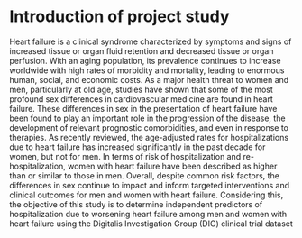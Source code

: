 # Introduction of project study
Heart failure is a clinical syndrome characterized by symptoms and signs of increased 
tissue or organ fluid retention and decreased tissue or organ perfusion. With an aging 
population, its prevalence continues to increase worldwide with high rates of morbidity and 
mortality, leading to enormous human, social, and economic costs.
As a major health threat to women and men, particularly at old age, studies have shown 
that some of the most profound sex differences in cardiovascular medicine are found in heart 
failure. These differences in sex in the presentation of heart failure have been found to play 
an important role in the progression of the disease, the development of relevant prognostic 
comorbidities, and even in response to therapies. As recently reviewed, the age-adjusted rates for
hospitalizations due to heart failure has increased significantly in the past decade for women, but 
not for men. In terms of risk of hospitalization and re-hospitalization, women with heart 
failure have been described as higher than or similar to those in men. Overall, despite 
common risk factors, the differences in sex continue to impact and inform targeted interventions 
and clinical outcomes for men and women with heart failure.
Considering this, the objective of this study is to determine independent predictors of 
hospitalization due to worsening heart failure among men and women with heart failure using the
Digitalis Investigation Group (DIG) clinical trial dataset
